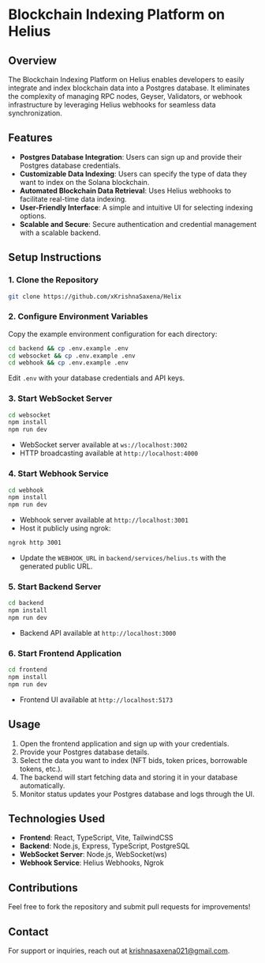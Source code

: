 # Blockchain Indexing Platform on Helius

## Overview

The Blockchain Indexing Platform on Helius enables developers to easily integrate and index blockchain data into a Postgres database. It eliminates the complexity of managing RPC nodes, Geyser, Validators, or webhook infrastructure by leveraging Helius webhooks for seamless data synchronization.

## Features

- **Postgres Database Integration**: Users can sign up and provide their Postgres database credentials.
- **Customizable Data Indexing**: Users can specify the type of data they want to index on the Solana blockchain.
- **Automated Blockchain Data Retrieval**: Uses Helius webhooks to facilitate real-time data indexing.
- **User-Friendly Interface**: A simple and intuitive UI for selecting indexing options.
- **Scalable and Secure**: Secure authentication and credential management with a scalable backend.

## Setup Instructions

### 1. Clone the Repository

```sh
git clone https://github.com/xKrishnaSaxena/Helix
```

### 2. Configure Environment Variables

Copy the example environment configuration for each directory:

```sh
cd backend && cp .env.example .env
cd websocket && cp .env.example .env
cd webhook && cp .env.example .env
```

Edit `.env` with your database credentials and API keys.

### 3. Start WebSocket Server

```sh
cd websocket
npm install
npm run dev
```

- WebSocket server available at `ws://localhost:3002`
- HTTP broadcasting available at `http://localhost:4000`

### 4. Start Webhook Service

```sh
cd webhook
npm install
npm run dev
```

- Webhook server available at `http://localhost:3001`
- Host it publicly using ngrok:

```sh
ngrok http 3001
```

- Update the `WEBHOOK_URL` in `backend/services/helius.ts` with the generated public URL.

### 5. Start Backend Server

```sh
cd backend
npm install
npm run dev
```

- Backend API available at `http://localhost:3000`

### 6. Start Frontend Application

```sh
cd frontend
npm install
npm run dev
```

- Frontend UI available at `http://localhost:5173`

## Usage

1. Open the frontend application and sign up with your credentials.
2. Provide your Postgres database details.
3. Select the data you want to index (NFT bids, token prices, borrowable tokens, etc.).
4. The backend will start fetching data and storing it in your database automatically.
5. Monitor status updates your Postgres database and logs through the UI.

## Technologies Used

- **Frontend**: React, TypeScript, Vite, TailwindCSS
- **Backend**: Node.js, Express, TypeScript, PostgreSQL
- **WebSocket Server**: Node.js, WebSocket(ws)
- **Webhook Service**: Helius Webhooks, Ngrok

## Contributions

Feel free to fork the repository and submit pull requests for improvements!

## Contact

For support or inquiries, reach out at [krishnasaxena021@gmail.com](mailto:krishnasaxena021@gmail.com).
